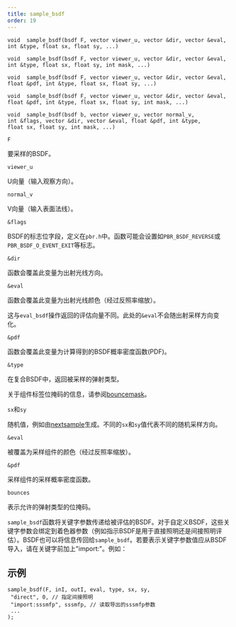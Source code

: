 ```yaml
---
title: sample_bsdf
order: 19
---
```

`void  sample_bsdf(bsdf F, vector viewer_u, vector &dir, vector &eval, int &type, float sx, float sy, ...)`

`void  sample_bsdf(bsdf F, vector viewer_u, vector &dir, vector &eval, int &type, float sx, float sy, int mask, ...)`

`void  sample_bsdf(bsdf F, vector viewer_u, vector &dir, vector &eval, float &pdf, int &type, float sx, float sy, ...)`

`void  sample_bsdf(bsdf F, vector viewer_u, vector &dir, vector &eval, float &pdf, int &type, float sx, float sy, int mask, ...)`

`void  sample_bsdf(bsdf b, vector viewer_u, vector normal_v, int &flags, vector &dir, vector &eval, float &pdf, int &type, float sx, float sy, int mask, ...)`

`F`

要采样的BSDF。

`viewer_u`

U向量（输入观察方向）。

`normal_v`

V向量（输入表面法线）。

`&flags`

BSDF的标志位字段，定义在`pbr.h`中。函数可能会设置如`PBR_BSDF_REVERSE`或`PBR_BSDF_O_EVENT_EXIT`等标志。

`&dir`

函数会覆盖此变量为出射光线方向。

`&eval`

函数会覆盖此变量为出射光线颜色（经过反照率缩放）。

这与`eval_bsdf`操作返回的评估向量不同。此处的`&eval`不会随出射采样方向变化。

`&pdf`

函数会覆盖此变量为计算得到的BSDF概率密度函数(PDF)。

`&type`

在复合BSDF中，返回被采样的弹射类型。

关于组件标签位掩码的信息，请参阅[bouncemask](../shading-and-rendering/bouncemask)。

`sx`和`sy`

随机值，例如由[nextsample](../sampling/nextsample)生成。不同的`sx`和`sy`值代表不同的随机采样方向。

`&eval`

被覆盖为采样组件的颜色（经过反照率缩放）。

`&pdf`

采样组件的采样概率密度函数。

`bounces`

表示允许的弹射类型的位掩码。

`sample_bsdf`函数将关键字参数传递给被评估的BSDF。对于自定义BSDF，这些关键字参数会绑定到着色器参数（例如指示BSDF是用于直接照明还是间接照明评估）。BSDF也可以将信息传回给`sample_bsdf`。若要表示关键字参数值应从BSDF导入，请在关键字前加上"import:"。例如：

## 示例

```vex
sample_bsdf(F, inI, outI, eval, type, sx, sy,
 "direct", 0, // 指定间接照明
 "import:sssmfp", sssmfp, // 读取导出的sssmfp参数
 ...
);

```
